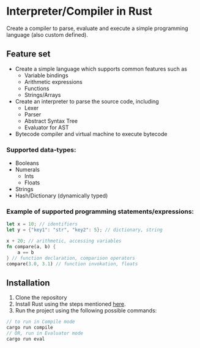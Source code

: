 # Interpreter/Compiler in Rust

Create a compiler to parse, evaluate and execute a simple programming language (also custom defined).

## Feature set

- Create a simple language which supports common features such as
    - Variable bindings
    - Arithmetic expressions
    - Functions
    - Strings/Arrays
- Create an interpreter to parse the source code, including
    - Lexer
    - Parser
    - Abstract Syntax Tree
    - Evaluator for AST
- Bytecode compiler and virtual machine to execute bytecode

### Supported data-types:
- Booleans
- Numerals
    - Ints
    - Floats
- Strings
- Hash/Dictionary (dynamically typed)

### Example of supported programming statements/expressions:
```rust
let x = 10; // identifiers
let y = {"key1": "str", "key2": 5}; // dictionary, string

x + 20; // arithmetic, accessing variables
fn compare(a, b) {
    a == b
} // function declaration, comparison operators
compare(3.0, 3.1) // function invokation, floats
```

## Installation

1. Clone the repository
2. Install Rust using the steps mentioned [here](https://www.rust-lang.org/tools/install).
3. Run the project using the following possible commands:
```rust
// to run in Compile mode
cargo run compile
// OR, run in Evaluator mode
cargo run eval
```
